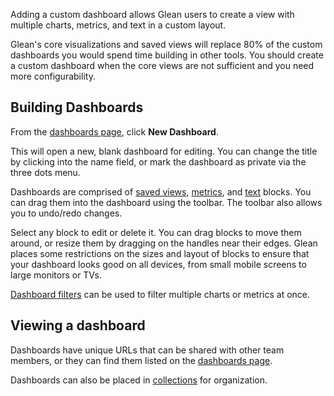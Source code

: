 Adding a custom dashboard allows Glean users to create a view with multiple
charts, metrics, and text in a custom layout.

Glean's core visualizations and saved views will replace 80% of the custom
dashboards you would spend time building in other tools. You should create a
custom dashboard when the core views are not sufficient and you need
more configurability.

## Building Dashboards

From the [dashboards page](https://glean.io/app/p/dashboards), click
**New Dashboard**.

This will open a new, blank dashboard for editing. You can change the title by
clicking into the name field, or mark the dashboard as private via the
three dots menu.

Dashboards are comprised of [saved views](Saved-Views.md), [metrics](Metrics.md), and
[text](Text.md) blocks. You can drag them into the dashboard using the toolbar.
The toolbar also allows you to undo/redo changes.

Select any block to edit or delete it. You can drag blocks to move them around,
or resize them by dragging on the handles near their edges. Glean places some
restrictions on the sizes and layout of blocks to ensure that your dashboard
looks good on all devices, from small mobile screens to large monitors or TVs.

[Dashboard filters](Filters.md) can be used to filter multiple charts
or metrics at once.

## Viewing a dashboard

Dashboards have unique URLs that can be shared with other team members, or
they can find them listed on the [dashboards page](https://glean.io/app/p/dashboards).

Dashboards can also be placed in [collections](/docs/project-management/collections)
for organization.
